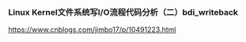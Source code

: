 ### Linux Kernel文件系统写I/O流程代码分析（二）bdi_writeback
https://www.cnblogs.com/jimbo17/p/10491223.html

### 
